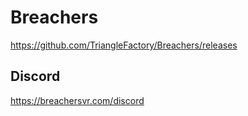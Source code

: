 # Breachers

https://github.com/TriangleFactory/Breachers/releases

## Discord

https://breachersvr.com/discord